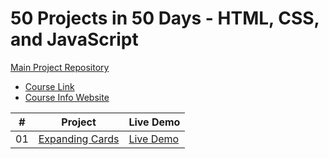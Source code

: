 # 50 Projects in 50 Days - HTML, CSS, and JavaScript

[Main Project Repository](https://github.com/bradtraversy/50projects50days)

- [Course Link](https://www.udemy.com/course/50-projects-50-days)
- [Course Info Website](https://50projects50days.com)

| # | Project | Live Demo |
| :-: | ----------- | -------- |
| 01 | [Expanding Cards](https://github.com/vipuljain08/50Projects50Days/tree/master/expanding-cards) | [Live Demo](https://50projects50days.com/projects/expanding-cards/) 